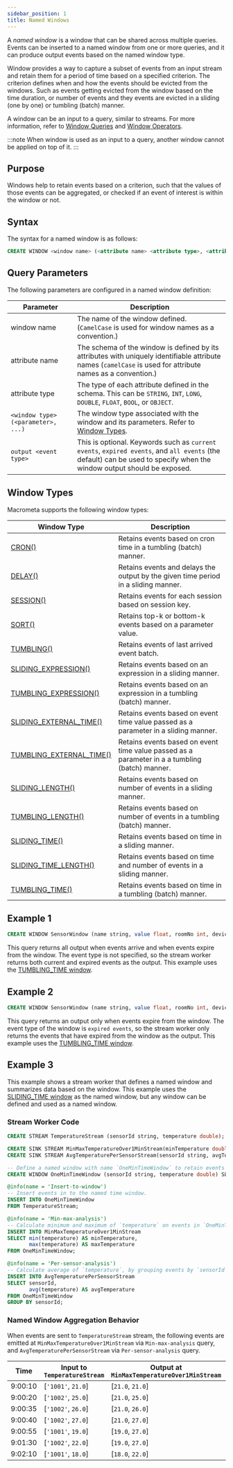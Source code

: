 ```yaml
---
sidebar_position: 1
title: Named Windows
---
```


A _named window_ is a window that can be shared across multiple queries. Events can be inserted to a named window from one or more queries, and it can produce output events based on the named window type.

Window provides a way to capture a subset of events from an input stream and retain them for a period of time based on a specified criterion. The criterion defines when and how the events should be evicted from the windows. Such as events getting evicted from the window based on the time duration, or number of events and they events are evicted in a sliding (one by one) or tumbling (batch) manner.

A window can be an input to a query, similar to streams. For more information, refer to [Window Queries](../query-guide/windows-queries.md) and [Window Operators](window-operators.md).

:::note
When window is used as an input to a query, another window cannot be applied on top of it.
:::

## Purpose

Windows help to retain events based on a criterion, such that the values of those events can be aggregated, or checked if an event of interest is within the window or not.

## Syntax

The syntax for a named window is as follows:

```sql
CREATE WINDOW <window name> (<attribute name> <attribute type>, <attribute name> <attribute type>, ... ) <window type>(<parameter>, <parameter>, …) <event type>;
```

## Query Parameters

The following parameters are configured in a named window definition:

| Parameter     | Description |
| ------------- |-------------|
| window name      | The name of the window defined. (`CamelCase` is used for window names as a convention.) |
| attribute name   | The schema of the window is defined by its attributes with uniquely identifiable attribute names (`camelCase` is used for attribute names as a convention.)|    |
| attribute type   | The type of each attribute defined in the schema. This can be `STRING`, `INT`, `LONG`, `DOUBLE`, `FLOAT`, `BOOL`, or `OBJECT`.     |
| `<window type>(<parameter>, ...)`   | The window type associated with the window and its parameters. Refer to [Window Types](#window-types).     |
| `output <event type>` | This is optional. Keywords such as `current events`, `expired events`, and `all events` (the default) can be used to specify when the window output should be exposed. |

## Window Types

Macrometa supports the following window types:

| Window Type     | Description |
| ------------- |-------------|
| [CRON()](window-types/cron)     | Retains events based on cron time in a tumbling (batch) manner.   |
| [DELAY()](window-types/delay)     | Retains events and delays the output by the given time period in a sliding manner.   |
| [SESSION()](window-types/session)    | Retains events for each session based on session key.   |
| [SORT()](window-types/sort)     | Retains top-k or bottom-k events based on a parameter value.   |
| [TUMBLING()](window-types/tumbling)     | Retains events of last arrived event batch.   |
| [SLIDING_EXPRESSION()](window-types/sliding-expression)     | Retains events based on an expression in a sliding manner.   |
| [TUMBLING_EXPRESSION()](window-types/tumbling-expression)     | Retains events based on an expression in a tumbling (batch) manner.   |
| [SLIDING_EXTERNAL_TIME()](window-types/sliding-external-time)     | Retains events based on event time value passed as a parameter in a sliding manner.   |
| [TUMBLING_EXTERNAL_TIME()](window-types/tumbling-external-time)     | Retains events based on event time value passed as a parameter in a a tumbling (batch) manner.   |
| [SLIDING_LENGTH()](window-types/sliding-length) | Retains events based on number of events in a sliding manner.   |
| [TUMBLING_LENGTH()](window-types/tumbling-length)     | Retains events based on number of events in a tumbling (batch) manner.   |
| [SLIDING_TIME()](window-types/sliding-time)    | Retains events based on time in a sliding manner.   |
| [SLIDING_TIME_LENGTH()](window-types/sliding-time-length)     | Retains events based on time and number of events in a sliding manner.   |
| [TUMBLING_TIME()](window-types/tumbling-time)   | Retains events based on time in a tumbling (batch) manner.   |

## Example 1

```sql
CREATE WINDOW SensorWindow (name string, value float, roomNo int, deviceID string) TUMBLING_TIME(1 second);
```

This query returns all output when events arrive and when events expire from the window. The event type is not specified, so the stream worker returns both current and expired events as the output. This example uses the [TUMBLING_TIME window](window-types/tumbling-time.md).

## Example 2

```sql
CREATE WINDOW SensorWindow (name string, value float, roomNo int, deviceID string) TUMBLING_TIME(1 second) output expired events;
```

This query returns an output only when events expire from the window. The event type of the window is `expired events`, so the stream worker only returns the events that have expired from the window as the output. This example uses the [TUMBLING_TIME window](window-types/tumbling-time.md).

## Example 3

This example shows a stream worker that defines a named window and summarizes data based on the window. This example uses the [SLIDING_TIME window](window-types/sliding-time.md) as the named window, but any window can be defined and used as a named window.

### Stream Worker Code

```sql
CREATE STREAM TemperatureStream (sensorId string, temperature double);

CREATE SINK STREAM MinMaxTemperatureOver1MinStream(minTemperature double, maxTemperature double);
CREATE SINK STREAM AvgTemperaturePerSensorStream(sensorId string, avgTemperature double);

-- Define a named window with name `OneMinTimeWindow` to retain events over `1 minute` in a sliding manner.
CREATE WINDOW OneMinTimeWindow (sensorId string, temperature double) SLIDING_TIME(1 min) ;

@info(name = 'Insert-to-window')
-- Insert events in to the named time window.
INSERT INTO OneMinTimeWindow
FROM TemperatureStream;

@info(name = 'Min-max-analysis')
-- Calculate minimum and maximum of `temperature` on events in `OneMinTimeWindow` window.
INSERT INTO MinMaxTemperatureOver1MinStream
SELECT min(temperature) AS minTemperature,
       max(temperature) AS maxTemperature
FROM OneMinTimeWindow;

@info(name = 'Per-sensor-analysis')
-- Calculate average of `temperature`, by grouping events by `sensorId`, on the `OneMinTimeWindow` window.
INSERT INTO AvgTemperaturePerSensorStream
SELECT sensorId,
       avg(temperature) AS avgTemperature
FROM OneMinTimeWindow
GROUP BY sensorId;
```

### Named Window Aggregation Behavior

When events are sent to `TemperatureStream` stream, the following events are emitted at `MinMaxTemperatureOver1MinStream` via `Min-max-analysis` query, and `AvgTemperaturePerSensorStream` via `Per-sensor-analysis` query.

|Time | Input to `TemperatureStream` | Output at `MinMaxTemperatureOver1MinStream` | Output at `AvgTemperaturePerSensorStream` |
|---|---|---|---|
| 9:00:10 | [`'1001'`, `21.0`] | [`21.0`, `21.0`] | [`'1001'`, `21.0`] |
| 9:00:20 | [`'1002'`, `25.0`] | [`21.0`, `25.0`] | [`'1002'`, `25.0`] |
| 9:00:35 | [`'1002'`, `26.0`] | [`21.0`, `26.0`] | [`'1002'`, `25.5`] |
| 9:00:40 | [`'1002'`, `27.0`] | [`21.0`, `27.0`] | [`'1002'`, `26.0`] |
| 9:00:55 | [`'1001'`, `19.0`] | [`19.0`, `27.0`] | [`'1001'`, `20.0`] |
| 9:01:30 | [`'1002'`, `22.0`] | [`19.0`, `27.0`] | [`'1002'`, `25.0`] |
| 9:02:10 | [`'1001'`, `18.0`] | [`18.0`, `22.0`] | [`'1001'`, `18.0`] |
